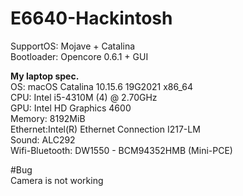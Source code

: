# E6640-Hackintosh

SupportOS: Mojave + Catalina<br/>
Bootloader: Opencore 0.6.1 + GUI

<b>My laptop spec. </b> <br/>
OS: macOS Catalina 10.15.6 19G2021 x86_64 <br/>
CPU: Intel i5-4310M (4) @ 2.70GHz <br/>
GPU: Intel HD Graphics 4600 <br/>
Memory: 8192MiB <br/>
Ethernet:Intel(R) Ethernet Connection I217-LM <br/>
Sound: ALC292 <br/>
Wifi-Bluetooth: DW1550 - BCM94352HMB (Mini-PCE)<br/>

#Bug<br/>
Camera is not working
